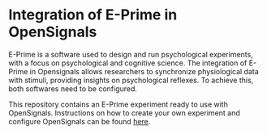 # Integration of E-Prime in OpenSignals

E-Prime is a software used to design and run psychological experiments, with a focus on psychological and cognitive science. The integration of E-Prime in Opensignals allows researchers
to synchronize physiological data with stimuli, providing insights on psychological reflexes. To achieve this, both softwares need to be configured.

This repository contains an E-Prime experiment ready to use with OpenSignals. Instructions on how to create your own experiment and configure OpenSignals can be found [here](https://www.downloads.plux.info/OpenSignals/OpenSignals%20E-Prime%20Integration%20-%20Quick%20Start%20Guide.pdf).
